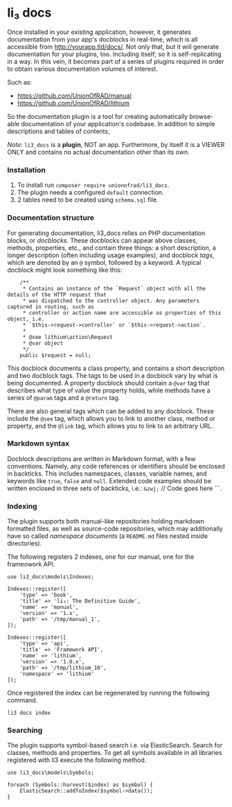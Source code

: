 # li₃ docs

Once installed in your existing application, however, it generates documentation from your
app's docblocks in real-time, which is all accessible from http://yourapp.tld/docs/. Not
only that, but it will generate documentation for your plugins, too. Including itself;
so it is self-replicating in a way. In this vein, it becomes part of a series of plugins
required in order to obtain various documentation volumes of interest.

Such as:

 * https://github.com/UnionOfRAD/manual
 * https://github.com/UnionOfRAD/lithium

So the documentation plugin is a tool for creating automatically browse-able documentation
of your application's codebase. In addition to simple descriptions and tables of contents,

_Note_: `li3_docs` is a **plugin**, NOT an app. Furthermore, by itself it is a VIEWER ONLY and
contains no actual documentation other than its own.

### Installation

1. To install run `composer require unionofrad/li3_docs`.
2. The plugin needs a configured `default` connection.
3. 2 tables need to be created using `schema.sql` file.

### Documentation structure

For generating documentation, li3_docs relies on PHP documentation blocks, or _docblocks_.
These docblocks can appear above classes, methods, properties, etc., and contain three
things: a short description, a longer description (often including usage examples), and
docblock _tags_, which are denoted by an `@` symbol, followed by a keyword. A typical
docblock might look something like this:

```
	/**
	 * Contains an instance of the `Request` object with all the details of the HTTP request that
	 * was dispatched to the controller object. Any parameters captured in routing, such as
	 * controller or action name are accessible as properties of this object, i.e.
	 * `$this->request->controller` or `$this->request->action`.
	 *
	 * @see lithium\action\Request
	 * @var object
	 */
	public $request = null;
```

This docblock documents a class property, and contains a short description and two
docblock tags. The tags to be used in a docblock vary by what is being documented. A
property docblock should contain a `@var` tag that describes what type of value the
property holds, while methods have a series of `@param` tags and a `@return` tag.

There are also general tags which can be added to any docblock. These include the `@see`
tag, which allows you to link to another class, method or property, and the `@link` tag,
which allows you to link to an arbitrary URL.

### Markdown syntax

Docblock descriptions are written in Markdown format, with a few conventions. Namely, any
code references or identifiers should be enclosed in backticks. This includes namespaces,
classes, variable names, and keywords like `true`, `false` and `null`. Extended code
examples should be written enclosed in three sets of backticks, i.e.: ``&zwj;`` // Code
goes here ```.

### Indexing

The plugin supports both manual-like repositories holding markdown formatted files,
as well as source-code repositories, which may additionally have so called _namespace
documents_ (a `README.md` files nested inside directories).

The following registers 2 indexes, one for our manual, one for the frameowork API.

```
use li3_docs\models\Indexes;

Indexes::register([
	'type' => 'book',
	'title' => 'li₃: The Definitive Guide',
	'name' => 'manual',
	'version' => '1.x',
	'path' => '/tmp/manual_1',
]);

Indexes::register([
	'type' => 'api',
	'title' => 'Framework API',
	'name' => 'lithium',
	'version' => '1.0.x',
	'path' => '/tmp/lithium_10',
	'namespace' => 'lithium'
]);
```

Once registered the index can be regenerated by running the following command.

```
li3 docs index
```

### Searching

The plugin supports symbol-based search i.e. via ElasticSearch. Search for classes,
methods and properties. To get all symbols available in all libraries registered with li3
execute the following method.

```
use li3_docs\models\Symbols;

foreach (Symbols::harvest($index) as $symbol) {
	ElasticSearch::addToIndex($symbol->data());
}

```
